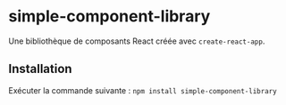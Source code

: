 # simple-component-library
Une bibliothèque de composants React créée avec `create-react-app`.

## Installation
Exécuter la commande suivante : `npm install simple-component-library`

